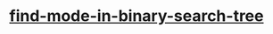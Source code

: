 # [find-mode-in-binary-search-tree](https://leetcode-cn.com/problems/find-mode-in-binary-search-tree)
